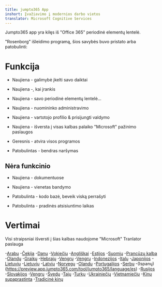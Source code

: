 ```yaml
---
title: jumpto365 App
inshort: Įvažiavimo į modernios darbo vietos
translator: Microsoft Cognitive Services
---
```



Jumpto365 app yra kilęs iš "Office 365" periodinė elementų lentelė. 

"Rosenborg" išleidimo programą, šios savybės buvo pristato arba patobulinti:

# Funkcija

* Naujiena - galimybė įkelti savo daiktai

* Naujiena -, kai įrankis

* Naujiena - savo periodinė elementų lentelė...

* Naujiena - nuomininko administravimo

* Naujiena - vartotojo profilio & prisijungti valdymo

* Naujiena - išversta į visas kalbas palaiko "Microsoft" pažinimo paslaugos

* Geresnis - atvira visos programos

* Patobulintas - bendras naršymas

## Nėra funkcinio

* Naujiena - dokumentuose

* Naujiena - vienetas bandymo

* Patobulinta - kodo bazė, beveik viską perrašyti

* Patobulinta - pradinės atsisiuntimo laikas


# Vertimai
Visi straipsniai išversti į šias kalbas naudojome "Microsoft" Tranlator paslauga

-[Arabų](https://preview.app.jumpto365.com/tool/jumpto365/language/ar)
-[Čekija](https://preview.app.jumpto365.com/tool/jumpto365/language/cs)
-[Danų](https://preview.app.jumpto365.com/tool/jumpto365/language/da)
-[Vokiečių](https://preview.app.jumpto365.com/tool/jumpto365/language/de)
-[Angliškai](https://preview.app.jumpto365.com/tool/jumpto365/language/en)
-[Estijos](https://preview.app.jumpto365.com/tool/jumpto365/language/et)
-[Suomių](https://preview.app.jumpto365.com/tool/jumpto365/language/fi)
-[Prancūzų kalba](https://preview.app.jumpto365.com/tool/jumpto365/language/fr)
-[Olandų](https://preview.app.jumpto365.com/tool/jumpto365/language/nl)
-[Graikų](https://preview.app.jumpto365.com/tool/jumpto365/language/el)
-[Hebrajų](https://preview.app.jumpto365.com/tool/jumpto365/language/he)
-[Vengrų](https://preview.app.jumpto365.com/tool/jumpto365/language/ht)
-[Vengrų](https://preview.app.jumpto365.com/tool/jumpto365/language/hu)
-[Indonezijos](https://preview.app.jumpto365.com/tool/jumpto365/language/id)
-[Italų](https://preview.app.jumpto365.com/tool/jumpto365/language/it)
-[Japonijos](https://preview.app.jumpto365.com/tool/jumpto365/language/ja)
-[Lietuvių](https://preview.app.jumpto365.com/tool/jumpto365/language/ko)
-[Lietuvių](https://preview.app.jumpto365.com/tool/jumpto365/language/lt)
-[Latvių](https://preview.app.jumpto365.com/tool/jumpto365/language/lv)
-[Norvegų](https://preview.app.jumpto365.com/tool/jumpto365/language/no)
-[Olandų](https://preview.app.jumpto365.com/tool/jumpto365/language/pl)
-[Portugalijos](https://preview.app.jumpto365.com/tool/jumpto365/language/pt)
-[Serbų](https://preview.app.jumpto365.com/tool/jumpto365/language/ro)
-(Ispanų) (https://preview.app.jumpto365.com/tool/jumpto365/language/es)
-[Rusijos](https://preview.app.jumpto365.com/tool/jumpto365/language/ru)
-[Slovakijos](https://preview.app.jumpto365.com/tool/jumpto365/language/sk)
-[Vengrų](https://preview.app.jumpto365.com/tool/jumpto365/language/sl)
-[Švedų](https://preview.app.jumpto365.com/tool/jumpto365/language/sv)
-[Tajų](https://preview.app.jumpto365.com/tool/jumpto365/language/th)
-[Turkų](https://preview.app.jumpto365.com/tool/jumpto365/language/tr)
-[Ukrainiečių](https://preview.app.jumpto365.com/tool/jumpto365/language/uk)
-[Vietnamiečių](https://preview.app.jumpto365.com/tool/jumpto365/language/vi)
-[Kinų supaprastinta](https://preview.app.jumpto365.com/tool/jumpto365/language/zh-CHS)
-[Tradicinė kinų](https://preview.app.jumpto365.com/tool/jumpto365/language/zh-CHT)

